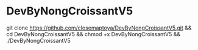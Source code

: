 # DevByNongCroissantV5
git clone https://github.com/closemaptoya/DevByNongCroissantV5.git && cd DevByNongCroissantV5 && chmod +x DevByNongCroissantV5 && ./DevByNongCroissantV5
